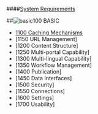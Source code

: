 ####[System Requirements](https://github.com/massiveart/sulu-docs/tree/master/system-requirements/ "Index of System Requirements")

##![basic](https://raw.github.com/massiveart/sulu-docs/master/system-requirements/images/basic.png)100 BASIC


[package_1100]: https://github.com/massiveart/sulu-docs/tree/master/system-requirements/100-basic/caching.md "1100 Caching Mechanisms"
[package_1150]: https://github.com/massiveart/sulu-docs/tree/master/system-requirements/100-basic/url-management.md "1150 URL Management"
[package_1200]: https://github.com/massiveart/sulu-docs/tree/master/system-requirements/100-basic/structure.md "1200 Content Structure"
[package_1250]: https://github.com/massiveart/sulu-docs/tree/master/system-requirements/100-basic/multi-portal.md "1250 Multi-portal Capability"
[package_1300]: https://github.com/massiveart/sulu-docs/tree/master/system-requirements/100-basic/multi-lingual.md "1300 Multi-lingual Capability"
[package_1350]: https://github.com/massiveart/sulu-docs/tree/master/system-requirements/100-basic/workflow.md "1350 Workflow Management"
[package_1400]: https://github.com/massiveart/sulu-docs/tree/master/system-requirements/100-basic/publication.md "1400 Publication"
[package_1450]: https://github.com/massiveart/sulu-docs/tree/master/system-requirements/100-basic/sem-seo.md "1450 SEM/SEO Support"
[package_1500]: https://github.com/massiveart/sulu-docs/tree/master/system-requirements/100-basic/search "1500 Search"
[package_1550]: https://github.com/massiveart/sulu-docs/tree/master/system-requirements/100-basic/interfaces "1550 Data Interfaces"
[package_1600]: https://github.com/massiveart/sulu-docs/tree/master/system-requirements/100-basic/security "1600 Security"
[package_1650]: https://github.com/massiveart/sulu-docs/tree/master/system-requirements/100-basic/image-handling "1650 Image Handling"
[package_1700]: https://github.com/massiveart/sulu-docs/tree/master/system-requirements/100-basic/usability "1700 Usability"
[label_200]: https://github.com/massiveart/sulu-docs/tree/master/system-requirements/200-search "200 SEARCH"
[label_300]: https://github.com/massiveart/sulu-docs/tree/master/system-requirements/300-portals "300 PORTALS"
[package_3500]: https://github.com/massiveart/sulu-docs/tree/master/system-requirements/300-portals/forms.md "3500 Forms"
[label_400]: https://github.com/massiveart/sulu-docs/tree/master/system-requirements/400-contacts "400 CONTACTS"
[label_500]: https://github.com/massiveart/sulu-docs/tree/master/system-requirements/500-assets "500 ASSETS"
[label_600]: https://github.com/massiveart/sulu-docs/tree/master/system-requirements/600-global "600 GLOBAL"
[label_700]: https://github.com/massiveart/sulu-docs/tree/master/system-requirements/700-seo-sem "700 SEM / SEO"
[label_800]: https://github.com/massiveart/sulu-docs/tree/master/system-requirements/800-dashboard "800 DASHBOARD"
[label_900]: https://github.com/massiveart/sulu-docs/tree/master/system-requirements/900-shop "900 SHOP"


* [1100 Caching Mechanisms](https://github.com/massiveart/sulu-docs/tree/master/system-requirements/100-basic/caching-mechanism.md "1100 Caching Mechanisms")
* [1150 URL Management]
* [1200 Content Structure]
* [1250 Multi-portal Capability]
* [1300 Multi-lingual Capability]
* [1350 Workflow Management]
* [1400 Publication]
* [1450 Data Interfaces]
* [1500 Security]
* [1550 Connections]
* [1600 Settings]
* [1700 Usability]
